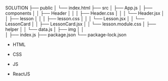 SOLUTION
├── public
│ └── index.html
├── src
│ ├── App.js
│ ├── components
│ │ ├── Header
│ │ │ ├── Header.css
│ │ │ └── Header.jsx
│ │ ├── lesson
│ │ │ ├── lesson.css
│ │ │ └── Lesson.jsx
│ │ └── LessonCard
│ │ ├── LessonCard.jsx
│ │ └── lesson.module.css
│ ├── helper
│ │ └── data.js
│ ├── img
│ │  
│ ├── index.js
├── package.json
└── package-lock.json

- HTML

- CSS

- JS

- ReactJS
